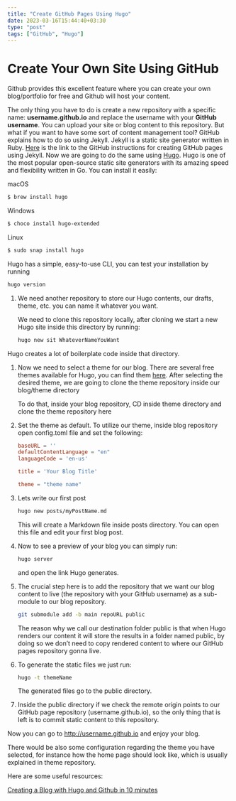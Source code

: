 ```yaml
---
title: "Create GitHub Pages Using Hugo"
date: 2023-03-16T15:44:40+03:30
type: "post"
tags: ["GitHub", "Hugo"]
---
```


# Create Your Own Site Using GitHub

Github provides this excellent feature where you can create your own blog/portfolio for free and Github will host your content.

The only thing you have to do is create a new repository with a specific name: **username.github.io** and replace the username with your **GitHub username**. You can upload your site or blog content to this repository.
But what if you want to have some sort of content management tool? GitHub explains how to do so using Jekyll. Jekyll is a static site generator written in Ruby. [Here](https://docs.github.com/en/pages/quickstart) is the link to the GitHub instructions for creating GitHub pages using Jekyll. Now we are going to do the same using [Hugo](https://gohugo.io/). Hugo is one of the most popular open-source static site generators with its amazing speed and flexibility written in Go. You can install it easily:

macOS

```bash
$ brew install hugo
```

Windows

```bash
$ choco install hugo-extended
```

Linux

```bash
$ sudo snap install hugo
```

Hugo has a simple, easy-to-use CLI, you can test your installation by running

```bash
hugo version
```

1. We need another repository to store our Hugo contents, our drafts, theme, etc. you can name it whatever you want.
    
    We need to clone this repository locally, after cloning we start a new Hugo site inside this directory by running:
    
    ```bash
    hugo new sit WhateverNameYouWant
    ```
    

Hugo creates a lot of boilerplate code inside that directory.

1. Now we need to select a theme for our blog. There are several free themes available for Hugo, you can find them [here](https://themes.gohugo.io/). After selecting the desired theme, we are going to clone the theme repository inside our blog/theme directory
    
    To do that, inside your blog repository, CD inside theme directory and clone the theme repository here
    
2. Set the theme as default. To utilize our theme, inside blog repository open config.toml file and set the following:
    
    ```toml
    baseURL = ''
    defaultContentLanguage = "en"
    languageCode = 'en-us'
    
    title = 'Your Blog Title'
    
    theme = "theme name"
    ```
    
3. Lets write our first post
    
    ```bash
    hugo new posts/myPostName.md
    ```
    
    This will create a Markdown file inside posts directory. You can open this file and edit your first blog post.
    
4. Now to see a preview of your blog you can simply run:
    
    ```bash
    hugo server
    ```
    
    and open the link Hugo generates.
    
5. The crucial step here is to add the repository that we want our blog content to live (the repository with your GitHub username) as a sub-module to our blog repository.
    
    ```bash
    git submodule add -b main repoURL public
    ```
    
    The reason why we call our destination folder public is that when Hugo renders our content it will store the results in a folder named public, by doing so we don’t need to copy rendered content to where our GitHub pages repository gonna live.
    
6. To generate the static files we just run:
    
    ```bash
    hugo -t themeName
    ```
    
    The generated files go to the public directory.
    
7. Inside the public directory if we check the remote origin points to our GitHub page repository (username.github.io), so the only thing that is left is to commit static content to this repository.

Now you can go to http://username.github.io and enjoy your blog. 

There would be also some configuration regarding the theme you have selected, for instance how the home page should look like, which is usually explained in theme repository.

Here are some useful resources:

[Creating a Blog with Hugo and Github in 10 minutes](https://www.youtube.com/watch?v=LIFvgrRxdt4)
